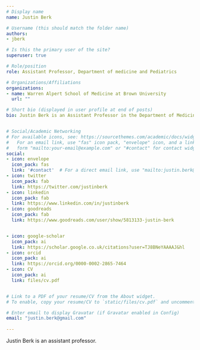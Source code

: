 ```yaml
---
# Display name
name: Justin Berk

# Username (this should match the folder name)
authors:
- jberk

# Is this the primary user of the site?
superuser: true

# Role/position
role: Assistant Professor, Department of medicine and Pediatrics

# Organizations/Affiliations
organizations:
- name: Warren Alpert School of Medicine at Brown University
  url: ""

# Short bio (displayed in user profile at end of posts)
bio: Justin Berk is an Assistant Professor in the Department of Medicine and Pediatrics at the Warren Alpert School of Medicine. His academic interests focus on urban health issues and innovative medical education modalities.


# Social/Academic Networking
# For available icons, see: https://sourcethemes.com/academic/docs/widgets/#icons
#   For an email link, use "fas" icon pack, "envelope" icon, and a link in the
#   form "mailto:your-email@example.com" or "#contact" for contact widget.
social:
- icon: envelope
  icon_pack: fas
  link: '#contact'  # For a direct email link, use "mailto:justin.berk@gmail.com".
- icon: twitter
  icon_pack: fab
  link: https://twitter.com/justinberk
- icon: linkedin
  icon_pack: fab
  link: https://www.linkedin.com/in/justinberk
- icon: goodreads
  icon_pack: fab
  link: https://www.goodreads.com/user/show/5813133-justin-berk


- icon: google-scholar
  icon_pack: ai
  link: https://scholar.google.co.uk/citations?user=TJ8BNeYAAAAJ&hl
- icon: orcid
  icon_pack: ai
  link: https://orcid.org/0000-0002-2865-7464
- icon: CV
  icon_pack: ai
  link: files/cv.pdf


# Link to a PDF of your resume/CV from the About widget.
# To enable, copy your resume/CV to `static/files/cv.pdf` and uncomment the lines below.  

# Enter email to display Gravatar (if Gravatar enabled in Config)
email: "justin.berk@gmail.com"
  
---
```


Justin Berk is an assistant professor.
